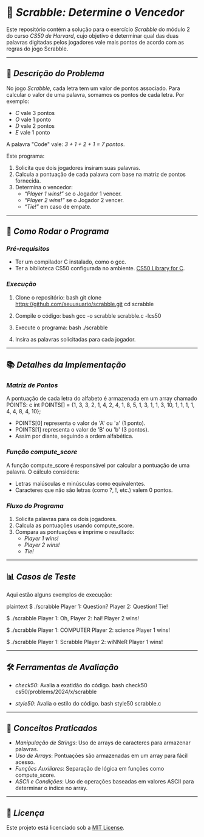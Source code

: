 # 🎲 *Scrabble: Determine o Vencedor*

Este repositório contém a solução para o exercício *Scrabble* do módulo 2 do curso *CS50 de Harvard*, cujo objetivo é determinar qual das duas palavras digitadas pelos jogadores vale mais pontos de acordo com as regras do jogo Scrabble.

---

## 📄 *Descrição do Problema*

No jogo *Scrabble*, cada letra tem um valor de pontos associado. Para calcular o valor de uma palavra, somamos os pontos de cada letra. Por exemplo:

- *C* vale 3 pontos  
- *O* vale 1 ponto  
- *D* vale 2 pontos  
- *E* vale 1 ponto  

A palavra "Code" vale: *3 + 1 + 2 + 1 = 7 pontos*.

Este programa:
1. Solicita que dois jogadores insiram suas palavras.
2. Calcula a pontuação de cada palavra com base na matriz de pontos fornecida.
3. Determina o vencedor:
   - *“Player 1 wins!”* se o Jogador 1 vencer.
   - *“Player 2 wins!”* se o Jogador 2 vencer.
   - *“Tie!”* em caso de empate.

---

## 🚀 *Como Rodar o Programa*

### *Pré-requisitos*
- Ter um compilador C instalado, como o gcc.
- Ter a biblioteca CS50 configurada no ambiente. [CS50 Library for C](https://cs50.readthedocs.io/).

### *Execução*

1. Clone o repositório:
   bash
   git clone https://github.com/seuusuario/scrabble.git
   cd scrabble
   

2. Compile o código:
   bash
   gcc -o scrabble scrabble.c -lcs50
   

3. Execute o programa:
   bash
   ./scrabble
   

4. Insira as palavras solicitadas para cada jogador.

---

## 📚 *Detalhes da Implementação*

### *Matriz de Pontos*
A pontuação de cada letra do alfabeto é armazenada em um array chamado POINTS:
c
int POINTS[] = {1, 3, 3, 2, 1, 4, 2, 4, 1, 8, 5, 1, 3, 1, 1, 3, 10, 1, 1, 1, 1, 4, 4, 8, 4, 10};

- POINTS[0] representa o valor de 'A' ou 'a' (1 ponto).
- POINTS[1] representa o valor de 'B' ou 'b' (3 pontos).
- Assim por diante, seguindo a ordem alfabética.

### *Função compute_score*
A função compute_score é responsável por calcular a pontuação de uma palavra. O cálculo considera:
- Letras maiúsculas e minúsculas como equivalentes.
- Caracteres que não são letras (como ?, !, etc.) valem 0 pontos.

### *Fluxo do Programa*
1. Solicita palavras para os dois jogadores.
2. Calcula as pontuações usando compute_score.
3. Compara as pontuações e imprime o resultado:
   - *Player 1 wins!*
   - *Player 2 wins!*
   - *Tie!*

---

## 📊 *Casos de Teste*

Aqui estão alguns exemplos de execução:

plaintext
$ ./scrabble
Player 1: Question?
Player 2: Question!
Tie!

$ ./scrabble
Player 1: Oh,
Player 2: hai!
Player 2 wins!

$ ./scrabble
Player 1: COMPUTER
Player 2: science
Player 1 wins!

$ ./scrabble
Player 1: Scrabble
Player 2: wiNNeR
Player 1 wins!


---

## 🛠️ *Ferramentas de Avaliação*

- *check50*: Avalia a exatidão do código.
   bash
   check50 cs50/problems/2024/x/scrabble
   

- *style50*: Avalia o estilo do código.
   bash
   style50 scrabble.c
   

---

## 🌟 *Conceitos Praticados*

- *Manipulação de Strings*: Uso de arrays de caracteres para armazenar palavras.
- *Uso de Arrays*: Pontuações são armazenadas em um array para fácil acesso.
- *Funções Auxiliares*: Separação de lógica em funções como compute_score.
- *ASCII e Condições*: Uso de operações baseadas em valores ASCII para determinar o índice no array.

---

## 📜 *Licença*

Este projeto está licenciado sob a [MIT License](LICENSE).